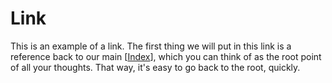 # Link
This is an example of a link. 
The first thing we will put in this link is a reference back to our main [[Index]], which you can think of as the root point of all your thoughts. 
That way, it's easy to go back to the root, quickly. 


 

[//begin]: # "Autogenerated link references for markdown compatibility"
[Index]: index.md "This is where I'm going to start organizing notes."
[//end]: # "Autogenerated link references"